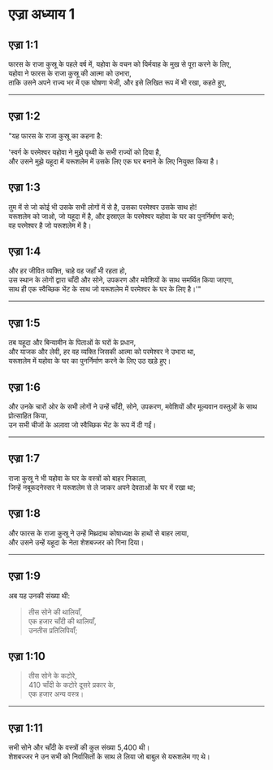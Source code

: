 # एज्रा अध्याय 1

## एज्रा 1:1

फारस के राजा कुस्रू के पहले वर्ष में, यहोवा के वचन को यिर्मयाह के मुख से पूरा करने के लिए,  
यहोवा ने फारस के राजा कुस्रू की आत्मा को उभारा,  
ताकि उसने अपने राज्य भर में एक घोषणा भेजी, और इसे लिखित रूप में भी रखा, कहते हुए,

---

## एज्रा 1:2

"यह फारस के राजा कुस्रू का कहना है:

'स्वर्ग के परमेश्वर यहोवा ने मुझे पृथ्वी के सभी राज्यों को दिया है,  
और उसने मुझे यहूदा में यरूशलेम में उसके लिए एक घर बनाने के लिए नियुक्त किया है।

## एज्रा 1:3

तुम में से जो कोई भी उसके सभी लोगों में से है, उसका परमेश्वर उसके साथ हो!  
यरूशलेम को जाओ, जो यहूदा में है, और इस्राएल के परमेश्वर यहोवा के घर का पुनर्निर्माण करो;  
वह परमेश्वर है जो यरूशलेम में है।

## एज्रा 1:4

और हर जीवित व्यक्ति, चाहे वह जहाँ भी रहता हो,  
उस स्थान के लोगों द्वारा चाँदी और सोने, उपकरण और मवेशियों के साथ समर्थित किया जाएगा,  
साथ ही एक स्वैच्छिक भेंट के साथ जो यरूशलेम में परमेश्वर के घर के लिए है।'"

---

## एज्रा 1:5

तब यहूदा और बिन्यामीन के पिताओं के घरों के प्रधान,  
और याजक और लेवी, हर वह व्यक्ति जिसकी आत्मा को परमेश्वर ने उभारा था,  
यरूशलेम में यहोवा के घर का पुनर्निर्माण करने के लिए उठ खड़े हुए।

## एज्रा 1:6

और उनके चारों ओर के सभी लोगों ने उन्हें चाँदी, सोने, उपकरण, मवेशियों और मूल्यवान वस्तुओं के साथ प्रोत्साहित किया,  
उन सभी चीजों के अलावा जो स्वैच्छिक भेंट के रूप में दी गईं।

---

## एज्रा 1:7

राजा कुस्रू ने भी यहोवा के घर के वस्त्रों को बाहर निकाला,  
जिन्हें नबूकदनेस्सर ने यरूशलेम से ले जाकर अपने देवताओं के घर में रखा था;

## एज्रा 1:8

और फारस के राजा कुस्रू ने उन्हें मिथ्रदाथ कोषाध्यक्ष के हाथों से बाहर लाया,  
और उसने उन्हें यहूदा के नेता शेशबज्जर को गिना दिया।

---

## एज्रा 1:9

अब यह उनकी संख्या थी:

> तीस सोने की थालियाँ,  
> एक हजार चाँदी की थालियाँ,  
> उनतीस प्रतिलिपियाँ;

## एज्रा 1:10

> तीस सोने के कटोरे,  
> 410 चाँदी के कटोरे दूसरे प्रकार के,  
> एक हजार अन्य वस्त्र।

---

## एज्रा 1:11

सभी सोने और चाँदी के वस्त्रों की कुल संख्या 5,400 थी।  
शेशबज्जर ने उन सभी को निर्वासितों के साथ ले लिया जो बाबुल से यरूशलेम गए थे।
